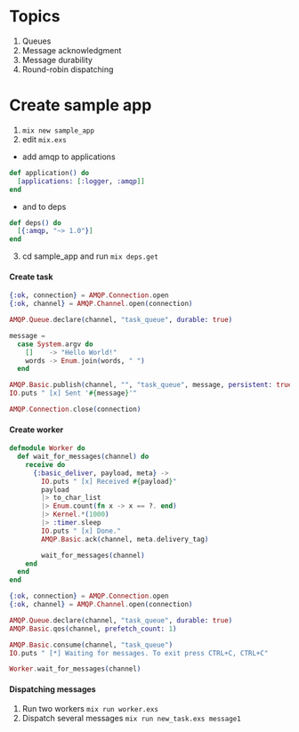 # Topics

1. Queues
2. Message acknowledgment
3. Message durability
4. Round-robin dispatching

# Create sample app

1. `mix new sample_app`
2. edit `mix.exs`

 - add amqp to applications
```elixir
def application() do
  [applications: [:logger, :amqp]]
end
```
 - and to deps
```elixir
def deps() do
  [{:amqp, "~> 1.0"}]
end
```
3. cd sample_app and run `mix deps.get`

#### Create task

```elixir
{:ok, connection} = AMQP.Connection.open
{:ok, channel} = AMQP.Channel.open(connection)

AMQP.Queue.declare(channel, "task_queue", durable: true)

message =
  case System.argv do
    []    -> "Hello World!"
    words -> Enum.join(words, " ")
  end

AMQP.Basic.publish(channel, "", "task_queue", message, persistent: true)
IO.puts " [x] Sent '#{message}'"

AMQP.Connection.close(connection)
```

#### Create worker

```elixir
defmodule Worker do
  def wait_for_messages(channel) do
    receive do
      {:basic_deliver, payload, meta} ->
        IO.puts " [x] Received #{payload}"
        payload
        |> to_char_list
        |> Enum.count(fn x -> x == ?. end)
        |> Kernel.*(1000)
        |> :timer.sleep
        IO.puts " [x] Done."
        AMQP.Basic.ack(channel, meta.delivery_tag)

        wait_for_messages(channel)
    end
  end
end

{:ok, connection} = AMQP.Connection.open
{:ok, channel} = AMQP.Channel.open(connection)

AMQP.Queue.declare(channel, "task_queue", durable: true)
AMQP.Basic.qos(channel, prefetch_count: 1)

AMQP.Basic.consume(channel, "task_queue")
IO.puts " [*] Waiting for messages. To exit press CTRL+C, CTRL+C"

Worker.wait_for_messages(channel)
```

#### Dispatching messages

1. Run two workers `mix run worker.exs`
2. Dispatch several messages `mix run new_task.exs message1`

